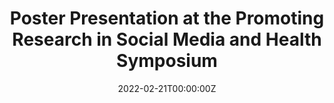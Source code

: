---
title: Poster Presentation at the Promoting Research in Social Media and Health Symposium

# Summary for listings and search engines
summary: This conference poster reported on a meta-analysis that is quantifying the relationship between exposure to tobacco content on social media and tobacco use.

# Link this post with a project
projects: []

# Date published
date: "2022-02-21T00:00:00Z"

# Is this an unpublished draft?
draft: false

# Show this page in the Featured widget?
featured: false

# Featured image
# Place an image named `featured.jpg/png` in this page's folder and customize its options here.

links:
- icon: briefcase
  icon_pack: fa
  name: Presentation Link
  url: "https://docs.google.com/presentation/d/12jNLXniYilKwGR3yLgaIPO6aJFyirABs/edit?usp=sharing&ouid=108160430506679007776&rtpof=true&sd=true"

---